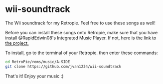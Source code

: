 # wii-soundtrack
The Wii soundtrack for my Retropie. Feel free to use these songs as well!


Before you can install these songs onto Retropie, make sure that you have install @RapidEdwin08's Integrated Music Player. If not, here is [the link to the project.](https://github.com/RapidEdwin08/imp)

To install, go to the terminal of your Retropie. then enter these commands:
```bash
cd RetroPie/roms/music/A-SIDE
git clone https://github.com/jvan1234/wii-soundtrack
```

That's it! Enjoy your music :)
